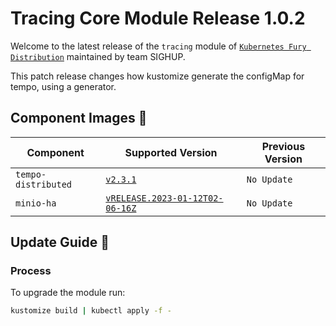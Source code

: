 # Tracing Core Module Release 1.0.2

Welcome to the latest release of the `tracing` module of [`Kubernetes Fury Distribution`](https://github.com/sighupio/fury-distribution) maintained by team SIGHUP.

This patch release changes how kustomize generate the configMap for tempo, using a generator.

## Component Images 🚢

| Component           | Supported Version                                                                                   | Previous Version |
| ------------------- | --------------------------------------------------------------------------------------------------- | ---------------- |
| `tempo-distributed` | [`v2.3.1`](https://github.com/grafana/tempo/releases/tag/v2.3.1)                                    | `No Update`      |
| `minio-ha`          | [`vRELEASE.2023-01-12T02-06-16Z`](https://github.com/minio/minio/tree/RELEASE.2023-01-12T02-06-16Z) | `No Update`      |

## Update Guide 🦮

### Process

To upgrade the module run:

```bash
kustomize build | kubectl apply -f -
```

